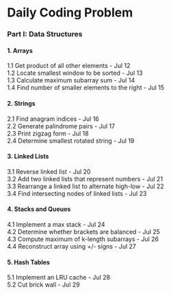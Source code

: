 # Daily Coding Problem

### Part I: Data Structures

#### 1. Arrays
1.1 Get product of all other elements - Jul 12  
1.2 Locate smallest window to be sorted - Jul 13  
1.3 Calculate maximum subarray sum - Jul 14  
1.4 Find number of smaller elements to the right - Jul 15

#### 2. Strings
2.1 Find anagram indices - Jul 16  
2.2 Generate palindrome pairs - Jul 17  
2.3 Print zigzag form - Jul 18  
2.4 Determine smallest rotated string - Jul 19

#### 3. Linked Lists
3.1 Reverse linked list - Jul 20  
3.2 Add two linked lists that represent numbers - Jul 21  
3.3 Rearrange a linked list to alternate high-low - Jul 22  
3.4 Find intersecting nodes of linked lists - Jul 23

#### 4. Stacks and Queues
4.1 Implement a max stack - Jul 24  
4.2 Determine whether brackets are balanced - Jul 25  
4.3 Compute maximum of k-length subarrays - Jul 26  
4.4 Reconstruct array using +/- signs - Jul 27

#### 5. Hash Tables
5.1 Implement an LRU cache - Jul 28  
5.2 Cut brick wall - Jul 29  
